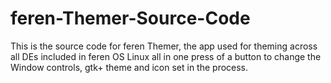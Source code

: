 # feren-Themer-Source-Code
This is the source code for feren Themer, the app used for theming across all DEs included in feren OS Linux all in one press of a button to change the Window controls, gtk+ theme and icon set in the process.
